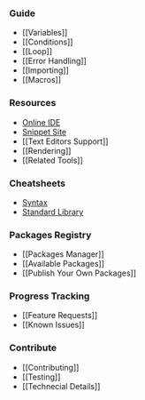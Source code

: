 ### Guide
- [[Variables]]
- [[Conditions]]
- [[Loop]]
- [[Error Handling]]
- [[Importing]]
- [[Macros]]

### Resources
- [Online IDE](https://wy-lang.org/ide)
- [Snippet Site](https://wenyan-snippets.glitch.me/)
- [[Text Editors Support]]
- [[Rendering]]
- [[Related Tools]]

### Cheatsheets
- [Syntax](https://github.com/wenyan-lang/wenyan/wiki/Syntax-Cheatsheet)
- [Standard Library](https://github.com/wenyan-lang/wenyan/wiki/Standard-Library-Cheatsheet)

### Packages Registry
- [[Packages Manager]]
- [[Available Packages]]
- [[Publish Your Own Packages]]

### Progress Tracking
- [[Feature Requests]]
- [[Known Issues]]

### Contribute
- [[Contributing]]
- [[Testing]]
- [[Technecial Details]]